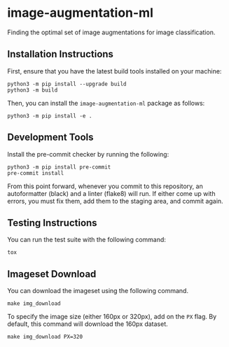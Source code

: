 # image-augmentation-ml
Finding the optimal set of image augmentations for image classification.

## Installation Instructions
First, ensure that you have the latest build tools installed on your machine:
```
python3 -m pip install --upgrade build
python3 -m build
```

Then, you can install the `image-augmentation-ml` package as follows:
```
python3 -m pip install -e .
```

## Development Tools
Install the pre-commit checker by running the following:
```
python3 -m pip install pre-commit
pre-commit install
```

From this point forward, whenever you commit to this repository, an autoformatter (black) and a linter (flake8) will run. If either come up with errors, you must fix them, add them to the staging area, and commit again.

## Testing Instructions
You can run the test suite with the following command:
```
tox
```

## Imageset Download
You can download the imageset using the following command.
```
make img_download
```

To specify the image size (either 160px or 320px), add on the `PX` flag. By default, this command will download the 160px dataset.

```
make img_download PX=320
```
